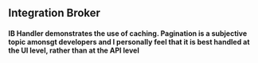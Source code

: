 ## Integration Broker

#### IB Handler demonstrates the use of caching. Pagination is a  subjective topic amonsgt developers and I personally feel that it is best handled at the UI level, rather than at the API level
